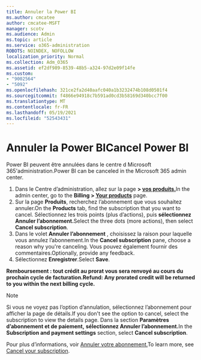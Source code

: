 ```yaml
---
title: Annuler la Power BI
ms.author: cmcatee
author: cmcatee-MSFT
manager: scotv
ms.audience: Admin
ms.topic: article
ms.service: o365-administration
ROBOTS: NOINDEX, NOFOLLOW
localization_priority: Normal
ms.collection: Adm_O365
ms.assetid: ef2df989-8539-48b5-a324-97d2e09f14fe
ms.custom:
- "9002564"
- "5092"
ms.openlocfilehash: 321ce2fa2d40aafc040a1b3232474b108d0501f4
ms.sourcegitcommit: f4866e94918c7b591ad0cd3b58169d340bcc7f00
ms.translationtype: MT
ms.contentlocale: fr-FR
ms.lasthandoff: 05/19/2021
ms.locfileid: "52543431"
---
```

# <a name="cancel-power-bi"></a><span data-ttu-id="5696a-102">Annuler la Power BI</span><span class="sxs-lookup"><span data-stu-id="5696a-102">Cancel Power BI</span></span>

<span data-ttu-id="5696a-103">Power BI peuvent être annulées dans le centre d Microsoft 365'administration.</span><span class="sxs-lookup"><span data-stu-id="5696a-103">Power BI can be canceled in the Microsoft 365 admin center.</span></span>

1. <span data-ttu-id="5696a-104">Dans le Centre d’administration, allez sur la page **> [vos produits.](https://go.microsoft.com/fwlink/p/?linkid=842054)**</span><span class="sxs-lookup"><span data-stu-id="5696a-104">In the admin center, go to the **Billing > [Your products](https://go.microsoft.com/fwlink/p/?linkid=842054)** page.</span></span>
2. <span data-ttu-id="5696a-105">Sur la page **Produits**, recherchez l’abonnement que vous souhaitez annuler.</span><span class="sxs-lookup"><span data-stu-id="5696a-105">On the **Products** tab, find the subscription that you want to cancel.</span></span> <span data-ttu-id="5696a-106">Sélectionnez les trois points (plus d’actions), puis **sélectionnez Annuler l’abonnement.**</span><span class="sxs-lookup"><span data-stu-id="5696a-106">Select the three dots (more actions), then select **Cancel subscription**.</span></span>
3. <span data-ttu-id="5696a-107">Dans le volet **Annuler l’abonnement** , choisissez la raison pour laquelle vous annulez l’abonnement.</span><span class="sxs-lookup"><span data-stu-id="5696a-107">In the **Cancel subscription** pane, choose a reason why you're canceling.</span></span> <span data-ttu-id="5696a-108">Vous pouvez également fournir des commentaires.</span><span class="sxs-lookup"><span data-stu-id="5696a-108">Optionally, provide any feedback.</span></span>
4. <span data-ttu-id="5696a-109">Sélectionnez **Enregistrer**.</span><span class="sxs-lookup"><span data-stu-id="5696a-109">Select **Save**.</span></span>

<span data-ttu-id="5696a-110">**Remboursement : tout crédit au prorat vous sera renvoyé au cours du prochain cycle de facturation.**</span><span class="sxs-lookup"><span data-stu-id="5696a-110">**Refund: Any prorated credit will be returned to you within the next billing cycle.**</span></span>

> [!NOTE]
> <span data-ttu-id="5696a-111">Si vous ne voyez pas l’option d’annulation, sélectionnez l’abonnement pour afficher la page de détails.</span><span class="sxs-lookup"><span data-stu-id="5696a-111">If you don't see the option to cancel, select the subscription to view the details page.</span></span> <span data-ttu-id="5696a-112">Dans la section **Paramètres d’abonnement et de paiement,** **sélectionnez Annuler l’abonnement.**</span><span class="sxs-lookup"><span data-stu-id="5696a-112">In the **Subscription and payment settings** section, select **Cancel subscription**.</span></span>

<span data-ttu-id="5696a-113">Pour plus d’informations, voir [Annuler votre abonnement.](/microsoft-365/commerce/subscriptions/cancel-your-subscription)</span><span class="sxs-lookup"><span data-stu-id="5696a-113">To learn more, see [Cancel your subscription](/microsoft-365/commerce/subscriptions/cancel-your-subscription).</span></span>